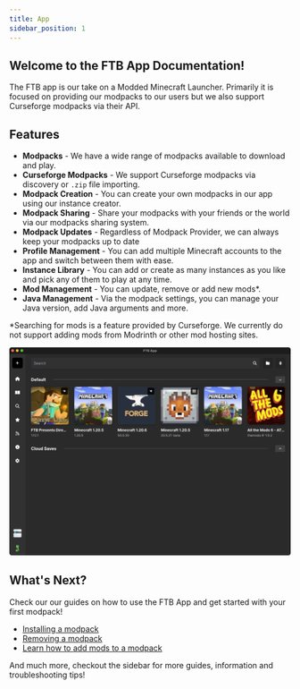 ```yaml
---
title: App
sidebar_position: 1
---
```


## Welcome to the FTB App Documentation! 

The FTB app is our take on a Modded Minecraft Launcher. Primarily it is focused on providing our modpacks to our users but we also support Curseforge modpacks via their API.

## Features

- **Modpacks** - We have a wide range of modpacks available to download and play.
- **Curseforge Modpacks** - We support Curseforge modpacks via discovery or `.zip` file importing.
- **Modpack Creation** - You can create your own modpacks in our app using our instance creator.
- **Modpack Sharing** - Share your modpacks with your friends or the world via our modpacks sharing system.
- **Modpack Updates** - Regardless of Modpack Provider, we can always keep your modpacks up to date
- **Profile Management** - You can add multiple Minecraft accounts to the app and switch between them with ease.
- **Instance Library** - You can add or create as many instances as you like and pick any of them to play at any time.
- **Mod Management** - You can update, remove or add new mods*.
- **Java Management** - Via the modpack settings, you can manage your Java version, add Java arguments and more.

*Searching for mods is a feature provided by Curseforge. We currently do not support adding mods from Modrinth or other mod hosting sites.

![The FTB App Library](_assets/images/ftb-app-library.png)

## What's Next?

Check our our guides on how to use the FTB App and get started with your first modpack!

- [Installing a modpack](/docs/app/Guides/install-modpack)
- [Removing a modpack](/docs/app/Guides/remove-modpack)
- [Learn how to add mods to a modpack](/docs/app/Instances/add-mods-to-instance)

And much more, checkout the sidebar for more guides, information and troubleshooting tips!
